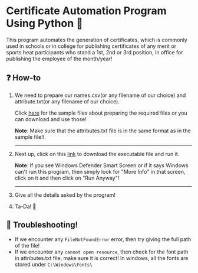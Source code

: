 # Certificate Automation Program Using Python 🚀

This program automates the generation of certificates, which is commonly used in schools or in college for publishing certificates of any merit or sports heat participants who stand a 1st, 2nd or 3rd position, in office for publishing the employee of the month/year! 

## ❓ How-to
1. We need to prepare our names.csv(or any filename of our choice) and attribute.txt(or any filename of our choice). 

    Click [here](https://github.com/HimangshuDe/Python-Certificate-Automation/tree/master/sample-files) for the sample files about preparing the required files or you can download and use those!

    **Note**: Make sure that the attributes.txt file is in the same format as in the sample file!!

    ----
2. Next up, click on this [link](https://github.com/HimangshuDe/Python-Certificate-Automation/releases) to download the executable file and run it.

    **Note**: If you see Windows Defender Smart Screen or if it says Windows can't run this program, then simply look for "More Info" in that screen, click on it and then click on "Run Anyway"!

    ---
3. Give all the details asked by the program!

4. Ta-Da! 🎉

## 🎯 Troubleshooting!
* If we encounter any `FileNotFoundError` error, then try giving the full path of the file! 
* If we encounter any `cannot open resource`, then check for the font path in attributes.txt file, make sure it is correct! In windows, all the fonts are stored under `C:\Windows\Fonts\`
